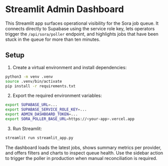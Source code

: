 # Streamlit Admin Dashboard

This Streamlit app surfaces operational visibility for the Sora job queue. It connects directly to Supabase using the service role key, lets operators trigger the `/api/sora/poller` endpoint, and highlights jobs that have been stuck in the queue for more than ten minutes.

## Setup

1. Create a virtual environment and install dependencies:

```bash
python3 -m venv .venv
source .venv/bin/activate
pip install -r requirements.txt
```

2. Export the required environment variables:

```bash
export SUPABASE_URL=...
export SUPABASE_SERVICE_ROLE_KEY=...
export ADMIN_DASHBOARD_TOKEN=...
export SORA_POLLER_BASE_URL=https://<your-app>.vercel.app
```

3. Run Streamlit:

```bash
streamlit run streamlit_app.py
```

The dashboard loads the latest jobs, shows summary metrics per provider, and offers filters and charts to inspect queue health. Use the sidebar action to trigger the poller in production when manual reconciliation is required.
